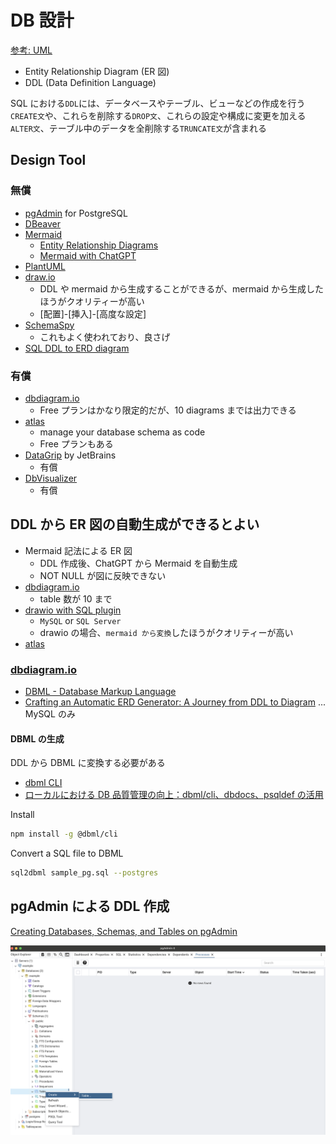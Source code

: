 # DB 設計

[参考: UML](../uml/README.md)

- Entity Relationship Diagram (ER 図)
- DDL (Data Definition Language)

SQL における`DDL`には、データベースやテーブル、ビューなどの作成を行う`CREATE文`や、これらを削除する`DROP文`、これらの設定や構成に変更を加える`ALTER文`、テーブル中のデータを全削除する`TRUNCATE文`が含まれる

## Design Tool

### 無償

- [pgAdmin](https://www.pgadmin.org/) for PostgreSQL
- [DBeaver](https://dbeaver.io/)
- [Mermaid](https://mermaid.js.org/syntax/entityRelationshipDiagram.html)
  - [Entity Relationship Diagrams](https://mermaid.js.org/syntax/entityRelationshipDiagram.html)
  - [Mermaid with ChatGPT](https://www.mermaidchart.com/landing)
- [PlantUML](https://plantuml.com/ja-dark/ie-diagram)
- [draw.io](https://app.diagrams.net/)
  - DDL や mermaid から生成することができるが、mermaid から生成したほうがクオリティーが高い
  - [配置]-[挿入]-[高度な設定]
- [SchemaSpy](https://schemaspy.org/)
  - これもよく使われており、良さげ
- [SQL DDL to ERD diagram](https://www.devtoolsdaily.com/sql/ddl-to-diagram/)

### 有償

- [dbdiagram.io](https://dbdiagram.io/home)
  - Free プランはかなり限定的だが、10 diagrams までは出力できる
- [atlas](https://atlasgo.io/)
  - manage your database schema as code
  - Free プランもある
- [DataGrip](https://www.jetbrains.com/ja-jp/datagrip/) by JetBrains
  - 有償
- [DbVisualizer](https://www.dbvis.com/)
  - 有償

## DDL から ER 図の自動生成ができるとよい

- Mermaid 記法による ER 図
  - DDL 作成後、ChatGPT から Mermaid を自動生成
  - NOT NULL が図に反映できない
- [dbdiagram.io](https://dbdiagram.io/home)
  - table 数が 10 まで
- [drawio with SQL plugin](https://www.drawio.com/doc/faq/sql-plugin)
  - `MySQL` or `SQL Server`
  - drawio の場合、`mermaid から変換`したほうがクオリティーが高い
- [atlas](https://atlasgo.io/)

### [dbdiagram.io](https://dbdiagram.io/home)

- [DBML - Database Markup Language](https://dbml.dbdiagram.io/home/)
- [Crafting an Automatic ERD Generator: A Journey from DDL to Diagram](https://devtoolsdaily.medium.com/crafting-an-automatic-erd-generator-a-journey-from-ddl-to-diagram-83cc5da8cab7) ... MySQL のみ

#### DBML の生成

DDL から DBML に変換する必要がある

- [dbml CLI](https://dbml.dbdiagram.io/cli)
- [ローカルにおける DB 品質管理の向上：dbml/cli、dbdocs、psqldef の活用](https://zenn.dev/coffee_break/articles/25a26cc7622e8c)

Install

```sh
npm install -g @dbml/cli
```

Convert a SQL file to DBML

```sh
sql2dbml sample_pg.sql --postgres
```

## pgAdmin による DDL 作成

[Creating Databases, Schemas, and Tables on pgAdmin](https://www.youtube.com/watch?v=6DzCWzeVFD0)

![pgadmin gui](../images/pgadmin4-create-table.png "pgadmin gui")
